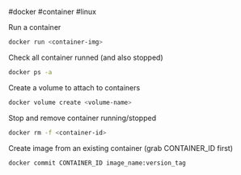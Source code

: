 #docker #container #linux 

Run a container
```bash
docker run <container-img>
```

Check all container runned (and also stopped)
```bash
docker ps -a 
```

Create a volume to attach to containers
```bash
docker volume create <volume-name>
```

Stop and remove container running/stopped
```bash
docker rm -f <container-id>
```

Create image from an existing container (grab CONTAINER_ID first)
```bash
docker commit CONTAINER_ID image_name:version_tag
```